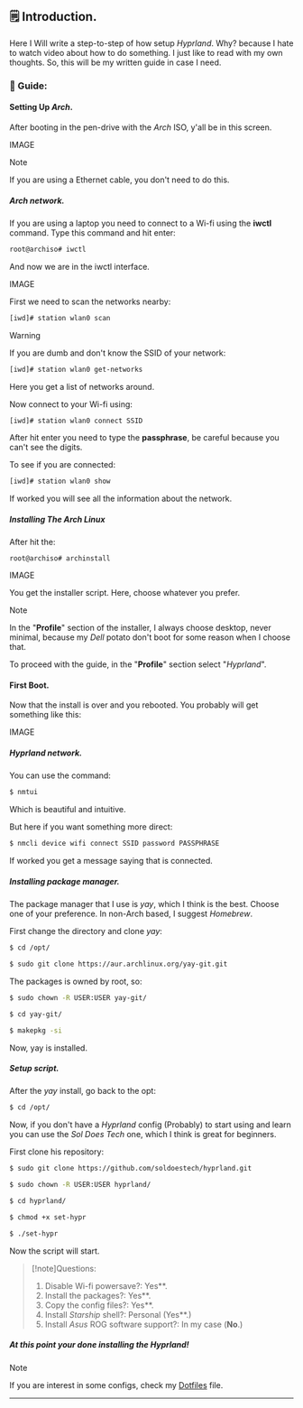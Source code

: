 ## 🗒 Introduction.

Here I Will write a step-to-step of how setup _Hyprland_.
Why? because I hate to watch video about how to do something.
I just like to read with my own thoughts.
So, this will be my written guide in case I need.

### 📖 Guide:

#### Setting Up _Arch_.

After booting in the pen-drive with the _Arch_ ISO, y'all be in this screen.

IMAGE

> [!note]
> If you are using a Ethernet cable, you don't need to do this.

##### Arch network.

If you are using a laptop you need to connect to a Wi-fi using the **iwctl** command.
Type this command and hit enter:

```bash
root@archiso# iwctl
```

And now we are in the iwctl interface.

IMAGE

First we need to scan the networks nearby:

```bash
[iwd]# station wlan0 scan
```

> [!warning]
> If you are dumb and don't know the SSID of your network:
>
> ```bash
> [iwd]# station wlan0 get-networks
> ```
>
> Here you get a list of networks around.

Now connect to your Wi-fi using:

```bash
[iwd]# station wlan0 connect SSID
```

After hit enter you need to type the **passphrase**, be careful because you can't see the digits.

To see if you are connected:

```bash
[iwd]# station wlan0 show
```

If worked you will see all the information about the network.

##### Installing The _Arch_ Linux

After hit the:

```
root@archiso# archinstall
```

IMAGE

You get the installer script.
Here, choose whatever you prefer.

> [!NOTE]
> In the "**Profile**" section of the installer, I always choose desktop, never minimal, because my _Dell_ potato don't boot for some reason when I choose that.

To proceed with the guide, in the "**Profile**" section select "_Hyprland_".

#### First Boot.

Now that the install is over and you rebooted.
You probably will get something like this:

IMAGE

##### Hyprland network.

You can use the command:

```bash
$ nmtui
```

Which is beautiful and intuitive.

But here if you want something more direct:

```bash
$ nmcli device wifi connect SSID password PASSPHRASE
```

If worked you get a message saying that is connected.

##### Installing package manager.

The package manager that I use is _yay_, which I think is the best.
Choose one of your preference.
In non-Arch based, I suggest _Homebrew_.

First change the directory and clone _yay_:

```bash
$ cd /opt/

$ sudo git clone https://aur.archlinux.org/yay-git.git
```

The packages is owned by root, so:

```bash
$ sudo chown -R USER:USER yay-git/

$ cd yay-git/

$ makepkg -si
```

Now, yay is installed.

##### Setup script.

After the _yay_ install, go back to the opt:

```bash
$ cd /opt/
```

Now, if you don't have a _Hyprland_ config (Probably) to start using and learn you can use the _Sol Does Tech_ one, which I think is great for beginners.

First clone his repository:

```bash
$ sudo git clone https://github.com/soldoestech/hyprland.git

$ sudo chown -R USER:USER hyprland/

$ cd hyprland/

$ chmod +x set-hypr

$ ./set-hypr
```

Now the script will start.

> [!note]Questions:
>
> 1. Disable Wi-fi powersave?: Yes\*\*.
> 2. Install the packages?: Yes\*\*.
> 3. Copy the config files?: Yes\*\*.
> 4. Install _Starship_ shell?: Personal (Yes\*\*.)
> 5. Install _Asus_ ROG software support?: In my case (**No**.)

##### At this point your done installing the _Hyprland_!

> [!NOTE]
>
> If you are interest in some configs, check my [Dotfiles](/getting-started/dotfiles) file.

---
